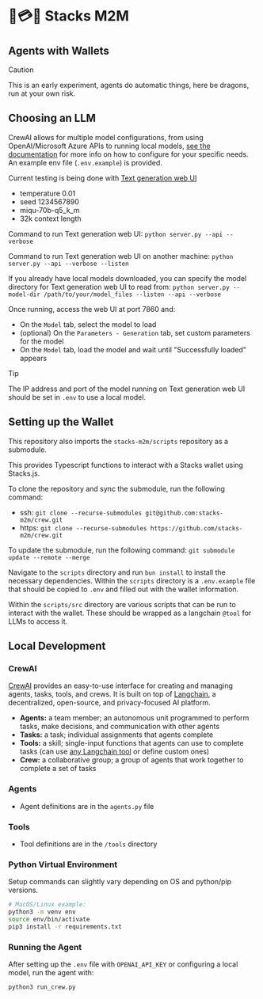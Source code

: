 # 🤖💳🤖 Stacks M2M

## Agents with Wallets

> [!CAUTION]
> This is an early experiment, agents do automatic things, here be dragons, run at your own risk.

## Choosing an LLM

CrewAI allows for multiple model configurations, from using OpenAI/Microsoft Azure APIs to running local models, [see the documentation](https://docs.crewai.com/how-to/LLM-Connections/#configuration-examples) for more info on how to configure for your specific needs. An example env file (`.env.example`) is provided.

Current testing is being done with [Text generation web UI](https://github.com/oobabooga/text-generation-webui)

- temperature 0.01
- seed 1234567890
- miqu-70b-q5_k_m
- 32k context length

Command to run Text generation web UI:
`python server.py --api --verbose`

Command to run Text generation web UI on another machine:
`python server.py --api --verbose --listen`

If you already have local models downloaded, you can specify the model directory for Text generation web UI to read from:
`python server.py --model-dir /path/to/your/model_files --listen --api --verbose`

Once running, access the web UI at port 7860 and:

- On the `Model` tab, select the model to load
- (optional) On the `Parameters - Generation` tab, set custom parameters for the model
- On the `Model` tab, load the model and wait until "Successfully loaded" appears

> [!TIP]
> The IP address and port of the model running on Text generation web UI should be set in `.env` to use a local model.

## Setting up the Wallet

This repository also imports the `stacks-m2m/scripts` repository as a submodule.

This provides Typescript functions to interact with a Stacks wallet using Stacks.js.

To clone the repository and sync the submodule, run the following command:

- ssh: `git clone --recurse-submodules git@github.com:stacks-m2m/crew.git`
- https: `git clone --recurse-submodules https://github.com/stacks-m2m/crew.git`

To update the submodule, run the following command:
`git submodule update --remote --merge`

Navigate to the `scripts` directory and run `bun install` to install the necessary dependencies.
Within the `scripts` directory is a `.env.example` file that should be copied to `.env` and filled out with the wallet information.

Within the `scripts/src` directory are various scripts that can be run to interact with the wallet. These should be wrapped as a langchain `@tool` for LLMs to access it.

## Local Development

### CrewAI

[CrewAI](https://crewai.io) provides an easy-to-use interface for creating and managing agents, tasks, tools, and crews. It is built on top of [Langchain](https://python.langchain.com/docs/get_started/introduction), a decentralized, open-source, and privacy-focused AI platform.

- **Agents:** a team member; an autonomous unit programmed to perform tasks, make decisions, and communication with other agents
- **Tasks:** a task; individual assignments that agents complete
- **Tools:** a skill; single-input functions that agents can use to complete tasks (can use [any Langchain tool](https://python.langchain.com/docs/modules/agents/tools/) or define custom ones)
- **Crew:** a collaborative group; a group of agents that work together to complete a set of tasks

### Agents

- Agent definitions are in the `agents.py` file

### Tools

- Tool definitions are in the `/tools` directory

### Python Virtual Environment

Setup commands can slightly vary depending on OS and python/pip versions.

```bash
# MacOS/Linux example:
python3 -m venv env
source env/bin/activate
pip3 install -r requirements.txt
```

### Running the Agent

After setting up the `.env` file with `OPENAI_API_KEY` or configuring a local model, run the agent with:

`python3 run_crew.py`

